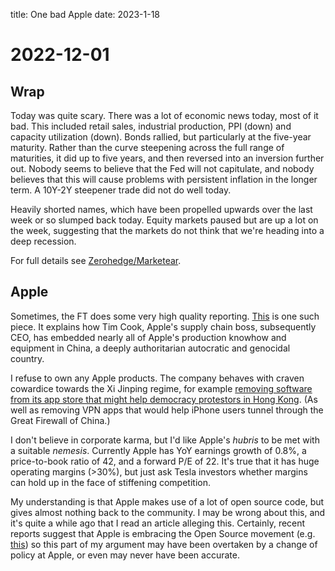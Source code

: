 title: One bad Apple 
date: 2023-1-18

# 2022-12-01

## Wrap

Today was quite scary.
There was a lot of economic news today, most of it bad.
This included retail sales, industrial production, PPI (down) and 
capacity utilization (down). Bonds rallied, but particularly at the five-year maturity.
Rather than the curve steepening across the full range of maturities, it did up to five years, and then reversed into an inversion further out.
Nobody seems to believe that the Fed will not capitulate, and nobody believes that this will cause problems with persistent inflation in the longer term.
A 10Y-2Y steepener trade did not do well today.

Heavily shorted names, which have been propelled upwards over the last week or so slumped back today.
Equity markets paused but are up a lot on the week, suggesting that 
the markets do not think that we're heading into a deep recession.


For full details see [Zerohedge/Marketear](https://www.zerohedge.com/markets/stocks-bond-yields-slump-soft-landing-story-crashes).

## Apple

Sometimes, the FT does some very high quality reporting. 
[This](https://www.ft.com/content/d5a80891-b27d-4110-90c9-561b7836f11b) is one such piece.
It explains how Tim Cook, Apple's supply chain boss, subsequently CEO, 
has embedded nearly all of Apple's production knowhow and equipment 
in China, a deeply authoritarian autocratic and genocidal country.

I refuse to own any Apple products. The company behaves with craven cowardice towards the Xi Jinping regime, for example [removing software from its app store that might help democracy protestors in Hong Kong](https://theoutline.com/post/8102/tim-cook-hong-kong-hypocrisy).  (As well as removing VPN apps that would help iPhone users tunnel through the Great Firewall of China.)

I don't believe in corporate karma, but I'd like Apple's _hubris_ to be met with a suitable _nemesis_. Currently Apple has YoY earnings growth of 0.8%, a price-to-book ratio of 42, and a forward P/E of 22. It's true that it has huge operating margins (>30%), but just ask Tesla investors whether margins can hold up 
in the face of stiffening competition. 

My understanding is that Apple makes use of a lot of open source code, but gives almost nothing back to the community. I may be wrong about this, and it's 
quite a while ago that I read an article alleging this.
Certainly, recent reports suggest that Apple is embracing the Open Source movement (e.g. [this](https://itsfoss.com/apples-mac-os-open-source/)) so this part of my argument may have been overtaken by a change of policy at Apple, or even may never have been accurate.



